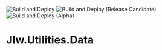 ![Build and Deploy](https://github.com/JasonLWalker/Jlw.Utilities.Data/workflows/Build%20and%20Deploy/badge.svg?branch=master)
![Build and Deploy (Release Candidate)](https://github.com/JasonLWalker/Jlw.Utilities.Data/workflows/Build%20and%20Deploy%20(Release%20Candidate)/badge.svg)
![Build and Deploy (Alpha)](https://github.com/JasonLWalker/Jlw.Utilities.Data/workflows/Build%20and%20Deploy%20(Alpha)/badge.svg)

# Jlw.Utilities.Data
